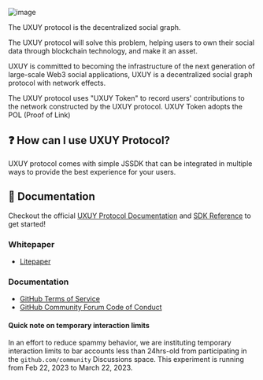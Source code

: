 ![image](https://github.com/UXUYLabs/v1-JSSDK/blob/v1-0.1.0/example/vue/src/assets/WechatIMG265.jpg)

The UXUY protocol is the decentralized social graph.

The UXUY protocol will solve this problem, helping users to own their social data through blockchain technology, and make it an asset.

UXUY is committed to becoming the infrastructure of the next generation of large-scale Web3 social applications, UXUY is a decentralized social graph protocol with network effects. 

The UXUY protocol uses "UXUY Token" to record users' contributions to the network constructed by the UXUY protocol. 
UXUY Token adopts the POL (Proof of Link)

## ❓ How can I use UXUY Protocol?

UXUY protocol comes with simple JSSDK that can be integrated in multiple ways to provide the best experience for your users. 

## 📖 Documentation

Checkout the official [UXUY Protocol Documentation](https://docs.uxuy.io) and [SDK Reference](https://docs.uxuy.io/uxuy-labs-api/guide/js-sdk) to get started!

### Whitepaper

* [Litepaper](https://docs.uxuy.io/uxuy-labs-api/guide/white-paper)


### Documentation

* [GitHub Terms of Service](https://docs.github.com/en/site-policy/github-terms/github-terms-of-service)
* [GitHub Community Forum Code of Conduct](https://docs.github.com/en/site-policy/github-terms/github-community-forum-code-of-conduct)


#### Quick note on temporary interaction limits

In an effort to reduce spammy behavior, we are instituting temporary interaction limits to bar accounts less than 24hrs-old from participating in the `github.com/community` Discussions space. This experiment is running from Feb 22, 2023 to March 22, 2023.
